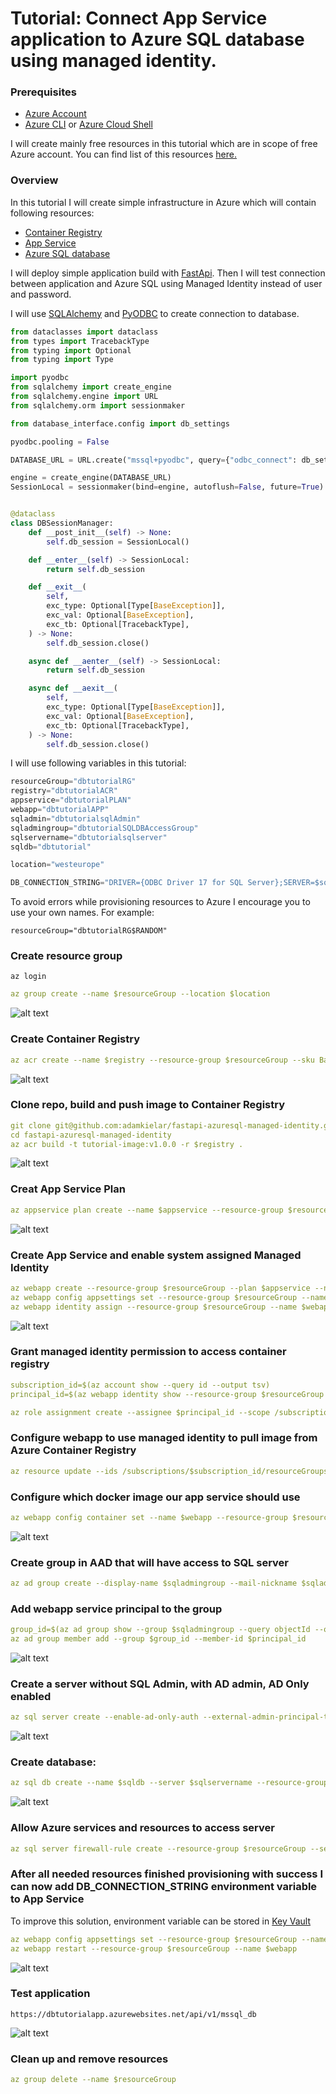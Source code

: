 # Tutorial: Connect App Service application to Azure SQL database using managed identity.

### Prerequisites
* [Azure Account](https://azure.microsoft.com/en-us/free/)
* [Azure CLI](https://docs.microsoft.com/en-us/cli/azure/)
or [Azure Cloud Shell](https://docs.microsoft.com/en-us/azure/cloud-shell/overview)

I will create mainly free resources in this tutorial which are in scope of free Azure account.
You can find list of this resources [here.](https://azure.microsoft.com/en-us/pricing/free-services/)

### Overview
  
In this tutorial I will create simple infrastructure in Azure which will contain following resources:
* [Container Registry](https://docs.microsoft.com/en-us/azure/container-registry/)
* [App Service](https://docs.microsoft.com/en-us/azure/app-service/)
* [Azure SQL database](https://docs.microsoft.com/en-us/azure/azure-sql/database/)

I will deploy simple application build with [FastApi](https://fastapi.tiangolo.com/).
Then I will test connection between application and Azure SQL using Managed Identity instead of user and password.

I will use [SQLAlchemy](https://docs.sqlalchemy.org/en/14/core/engines.html) and [PyODBC](https://github.com/mkleehammer/pyodbc/wiki) to create connection to database.
```python
from dataclasses import dataclass
from types import TracebackType
from typing import Optional
from typing import Type

import pyodbc
from sqlalchemy import create_engine
from sqlalchemy.engine import URL
from sqlalchemy.orm import sessionmaker

from database_interface.config import db_settings

pyodbc.pooling = False

DATABASE_URL = URL.create("mssql+pyodbc", query={"odbc_connect": db_settings.DB_CONNECTION_STRING})

engine = create_engine(DATABASE_URL)
SessionLocal = sessionmaker(bind=engine, autoflush=False, future=True)


@dataclass
class DBSessionManager:
    def __post_init__(self) -> None:
        self.db_session = SessionLocal()

    def __enter__(self) -> SessionLocal:
        return self.db_session

    def __exit__(
        self,
        exc_type: Optional[Type[BaseException]],
        exc_val: Optional[BaseException],
        exc_tb: Optional[TracebackType],
    ) -> None:
        self.db_session.close()

    async def __aenter__(self) -> SessionLocal:
        return self.db_session

    async def __aexit__(
        self,
        exc_type: Optional[Type[BaseException]],
        exc_val: Optional[BaseException],
        exc_tb: Optional[TracebackType],
    ) -> None:
        self.db_session.close()
```

I will use following variables in this tutorial:
```python
resourceGroup="dbtutorialRG"
registry="dbtutorialACR"
appservice="dbtutorialPLAN"
webapp="dbtutorialAPP"
sqladmin="dbtutorialsqlAdmin"
sqladmingroup="dbtutorialSQLDBAccessGroup"
sqlservername="dbtutorialsqlserver"
sqldb="dbtutorial"

location="westeurope"

DB_CONNECTION_STRING="DRIVER={ODBC Driver 17 for SQL Server};SERVER=$sqlservername.database.windows.net;DATABASE=$sqldb;Authentication=ActiveDirectoryMSI"
```

To avoid errors while provisioning resources to Azure I encourage you to use your own names. For example:

`resourceGroup="dbtutorialRG$RANDOM" `


### Create resource group

`az login`

```yaml
az group create --name $resourceGroup --location $location
```
![alt text](images/resource_group.png "Resource Group")

### Create Container Registry

```yaml
az acr create --name $registry --resource-group $resourceGroup --sku Basic
```
![alt text](images/acr.png "Container Registry")

### Clone repo, build and push image to Container Registry

```yaml
git clone git@github.com:adamkielar/fastapi-azuresql-managed-identity.git
cd fastapi-azuresql-managed-identity
az acr build -t tutorial-image:v1.0.0 -r $registry .
```
![alt text](images/acr-image.png "Image in ACR")

### Creat App Service Plan
```yaml
az appservice plan create --name $appservice --resource-group $resourceGroup --is-linux --sku B1
```
![alt text](images/app-plan.png "App Service Plan")

### Create App Service and enable system assigned Managed Identity
```yaml
az webapp create --resource-group $resourceGroup --plan $appservice --name $webapp --deployment-container-image-name dbtutorialacr.azurecr.io/tutorial-image:v1.0.0
az webapp config appsettings set --resource-group $resourceGroup --name $webapp --settings WEBSITES_PORT=8000
az webapp identity assign --resource-group $resourceGroup --name $webapp
```

![alt text](images/app-service.png "App Service")

### Grant managed identity permission to access container registry

```yaml
subscription_id=$(az account show --query id --output tsv)
principal_id=$(az webapp identity show --resource-group $resourceGroup --name $webapp --query principalId --output tsv)

az role assignment create --assignee $principal_id --scope /subscriptions/$subscription_id/resourceGroups/$resourceGroup/providers/Microsoft.ContainerRegistry/registries/$registry --role "AcrPull"

```

### Configure webapp to use managed identity to pull image from Azure Container Registry
```yaml
az resource update --ids /subscriptions/$subscription_id/resourceGroups/$resourceGroup/providers/Microsoft.Web/sites/$webapp/config/web --set properties.acrUseManagedIdentityCreds=True

```

### Configure which docker image our app service should use
```yaml
az webapp config container set --name $webapp --resource-group $resourceGroup --docker-custom-image-name dbtutorialacr.azurecr.io/tutorial-image:v1.0.0 --docker-registry-server-url https://dbtutorialacr.azurecr.io

```
![alt text](images/deployment-center.png "Deployment Center")


### Create group in AAD that will have access to SQL server
```yaml
az ad group create --display-name $sqladmingroup --mail-nickname $sqladmingroup
```

### Add webapp service principal to the group
```yaml
group_id=$(az ad group show --group $sqladmingroup --query objectId --output tsv)
az ad group member add --group $group_id --member-id $principal_id
```
![alt text](images/aad-group.png "AAD Group")

### Create a server without SQL Admin, with AD admin, AD Only enabled
```yaml
az sql server create --enable-ad-only-auth --external-admin-principal-type User --external-admin-name $sqladmingroup  --external-admin-sid $group_id -g $resourceGroup -n $sqlservername

```
![alt text](images/sql-server.png "Azure SQL Server")

### Create database:
```yaml
az sql db create --name $sqldb --server $sqlservername --resource-group $resourceGroup --collation Polish_CI_AS --edition GeneralPurpose --family Gen5 --capacity 2

```
![alt text](images/sql-database.png "Azure SQL database")

### Allow Azure services and resources to access server
```yaml
az sql server firewall-rule create --resource-group $resourceGroup --server $sqlservername --name dbtutorial --start-ip-address 0.0.0.0 --end-ip-address 0.0.0.0

```

### After all needed resources finished provisioning with success I can now add DB_CONNECTION_STRING environment variable to App Service
To improve this solution, environment variable can be stored in [Key Vault](https://docs.microsoft.com/en-us/azure/key-vault/)
```yaml
az webapp config appsettings set --resource-group $resourceGroup --name $webapp --settings DB_CONNECTION_STRING=$DB_CONNECTION_STRING
az webapp restart --resource-group $resourceGroup --name $webapp
```

![alt text](images/app-env.png "App Service Env")

### Test application

`https://dbtutorialapp.azurewebsites.net/api/v1/mssql_db`

![alt text](images/db-healthcheck.png "Db health check")

### Clean up and remove resources

```yaml
az group delete --name $resourceGroup 
```
